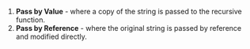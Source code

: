 1. **Pass by Value** - where a copy of the string is passed to the recursive function.
2. **Pass by Reference** - where the original string is passed by reference and modified directly.